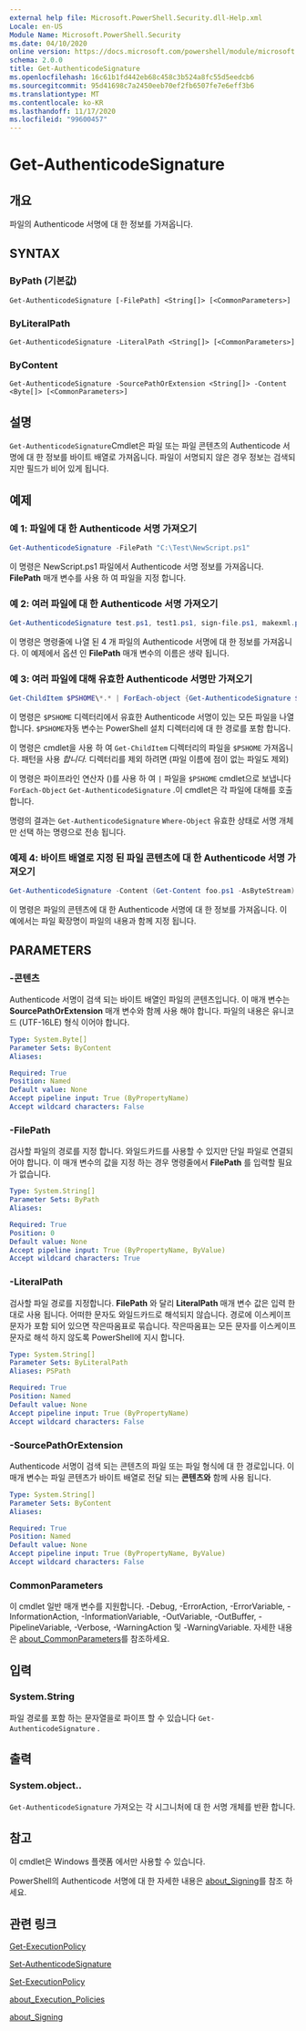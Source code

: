 ```yaml
---
external help file: Microsoft.PowerShell.Security.dll-Help.xml
Locale: en-US
Module Name: Microsoft.PowerShell.Security
ms.date: 04/10/2020
online version: https://docs.microsoft.com/powershell/module/microsoft.powershell.security/get-authenticodesignature?view=powershell-7.2&WT.mc_id=ps-gethelp
schema: 2.0.0
title: Get-AuthenticodeSignature
ms.openlocfilehash: 16c61b1fd442eb68c458c3b524a8fc55d5eedcb6
ms.sourcegitcommit: 95d41698c7a2450eeb70ef2fb6507fe7e6eff3b6
ms.translationtype: MT
ms.contentlocale: ko-KR
ms.lasthandoff: 11/17/2020
ms.locfileid: "99600457"
---
```

# Get-AuthenticodeSignature

## 개요
파일의 Authenticode 서명에 대 한 정보를 가져옵니다.

## SYNTAX

### ByPath (기본값)

```
Get-AuthenticodeSignature [-FilePath] <String[]> [<CommonParameters>]
```

### ByLiteralPath

```
Get-AuthenticodeSignature -LiteralPath <String[]> [<CommonParameters>]
```

### ByContent

```
Get-AuthenticodeSignature -SourcePathOrExtension <String[]> -Content <Byte[]> [<CommonParameters>]
```

## 설명

`Get-AuthenticodeSignature`Cmdlet은 파일 또는 파일 콘텐츠의 Authenticode 서명에 대 한 정보를 바이트 배열로 가져옵니다. 파일이 서명되지 않은 경우 정보는 검색되지만 필드가 비어 있게 됩니다.

## 예제

### 예 1: 파일에 대 한 Authenticode 서명 가져오기

```powershell
Get-AuthenticodeSignature -FilePath "C:\Test\NewScript.ps1"
```

이 명령은 NewScript.ps1 파일에서 Authenticode 서명 정보를 가져옵니다. **FilePath** 매개 변수를 사용 하 여 파일을 지정 합니다.

### 예 2: 여러 파일에 대 한 Authenticode 서명 가져오기

```powershell
Get-AuthenticodeSignature test.ps1, test1.ps1, sign-file.ps1, makexml.ps1
```

이 명령은 명령줄에 나열 된 4 개 파일의 Authenticode 서명에 대 한 정보를 가져옵니다. 이 예제에서 옵션 인 **FilePath** 매개 변수의 이름은 생략 됩니다.

### 예 3: 여러 파일에 대해 유효한 Authenticode 서명만 가져오기

```powershell
Get-ChildItem $PSHOME\*.* | ForEach-object {Get-AuthenticodeSignature $_} | Where-Object {$_.status -eq "Valid"}
```

이 명령은 `$PSHOME` 디렉터리에서 유효한 Authenticode 서명이 있는 모든 파일을 나열 합니다. `$PSHOME`자동 변수는 PowerShell 설치 디렉터리에 대 한 경로를 포함 합니다.

이 명령은 cmdlet을 사용 하 여 `Get-ChildItem` 디렉터리의 파일을 `$PSHOME` 가져옵니다. 패턴을 사용 *합니다.* 디렉터리를 제외 하려면 (파일 이름에 점이 없는 파일도 제외)

이 명령은 파이프라인 연산자 ()를 사용 하 여 `|` 파일을 `$PSHOME` cmdlet으로 보냅니다 `ForEach-Object` `Get-AuthenticodeSignature` .이 cmdlet은 각 파일에 대해를 호출 합니다.

명령의 결과는 `Get-AuthenticodeSignature` `Where-Object` 유효한 상태로 서명 개체만 선택 하는 명령으로 전송 됩니다.

### 예제 4: 바이트 배열로 지정 된 파일 콘텐츠에 대 한 Authenticode 서명 가져오기

```powershell
Get-AuthenticodeSignature -Content (Get-Content foo.ps1 -AsByteStream) -SourcePathorExtension ps1
```

이 명령은 파일의 콘텐츠에 대 한 Authenticode 서명에 대 한 정보를 가져옵니다. 이 예에서는 파일 확장명이 파일의 내용과 함께 지정 됩니다.

## PARAMETERS

### -콘텐츠

Authenticode 서명이 검색 되는 바이트 배열인 파일의 콘텐츠입니다. 이 매개 변수는 **SourcePathOrExtension** 매개 변수와 함께 사용 해야 합니다. 파일의 내용은 유니코드 (UTF-16LE) 형식 이어야 합니다.

```yaml
Type: System.Byte[]
Parameter Sets: ByContent
Aliases:

Required: True
Position: Named
Default value: None
Accept pipeline input: True (ByPropertyName)
Accept wildcard characters: False
```

### -FilePath

검사할 파일의 경로를 지정 합니다. 와일드카드를 사용할 수 있지만 단일 파일로 연결되어야 합니다. 이 매개 변수의 값을 지정 하는 경우 명령줄에서 **FilePath** 를 입력할 필요가 없습니다.

```yaml
Type: System.String[]
Parameter Sets: ByPath
Aliases:

Required: True
Position: 0
Default value: None
Accept pipeline input: True (ByPropertyName, ByValue)
Accept wildcard characters: True
```

### -LiteralPath

검사할 파일 경로를 지정합니다. **FilePath** 와 달리 **LiteralPath** 매개 변수 값은 입력 한 대로 사용 됩니다. 어떠한 문자도 와일드카드로 해석되지 않습니다. 경로에 이스케이프 문자가 포함 되어 있으면 작은따옴표로 묶습니다. 작은따옴표는 모든 문자를 이스케이프 문자로 해석 하지 않도록 PowerShell에 지시 합니다.

```yaml
Type: System.String[]
Parameter Sets: ByLiteralPath
Aliases: PSPath

Required: True
Position: Named
Default value: None
Accept pipeline input: True (ByPropertyName)
Accept wildcard characters: False
```

### -SourcePathOrExtension

Authenticode 서명이 검색 되는 콘텐츠의 파일 또는 파일 형식에 대 한 경로입니다. 이 매개 변수는 파일 콘텐츠가 바이트 배열로 전달 되는 **콘텐츠와** 함께 사용 됩니다.

```yaml
Type: System.String[]
Parameter Sets: ByContent
Aliases:

Required: True
Position: Named
Default value: None
Accept pipeline input: True (ByPropertyName, ByValue)
Accept wildcard characters: False
```

### CommonParameters

이 cmdlet 일반 매개 변수를 지원합니다. -Debug, -ErrorAction, -ErrorVariable, -InformationAction, -InformationVariable, -OutVariable, -OutBuffer, -PipelineVariable, -Verbose, -WarningAction 및 -WarningVariable. 자세한 내용은 [about_CommonParameters](../Microsoft.PowerShell.Core/About/about_CommonParameters.md)를 참조하세요.

## 입력

### System.String

파일 경로를 포함 하는 문자열을로 파이프 할 수 있습니다 `Get-AuthenticodeSignature` .

## 출력

### System.object..

`Get-AuthenticodeSignature` 가져오는 각 시그니처에 대 한 서명 개체를 반환 합니다.

## 참고

이 cmdlet은 Windows 플랫폼 에서만 사용할 수 있습니다.

PowerShell의 Authenticode 서명에 대 한 자세한 내용은 [about_Signing](../Microsoft.PowerShell.Core/About/about_Signing.md)를 참조 하세요.

## 관련 링크

[Get-ExecutionPolicy](Get-ExecutionPolicy.md)

[Set-AuthenticodeSignature](Set-AuthenticodeSignature.md)

[Set-ExecutionPolicy](Set-ExecutionPolicy.md)

[about_Execution_Policies](../Microsoft.PowerShell.Core/About/about_Execution_Policies.md)

[about_Signing](../Microsoft.PowerShell.Core/About/about_Signing.md)
